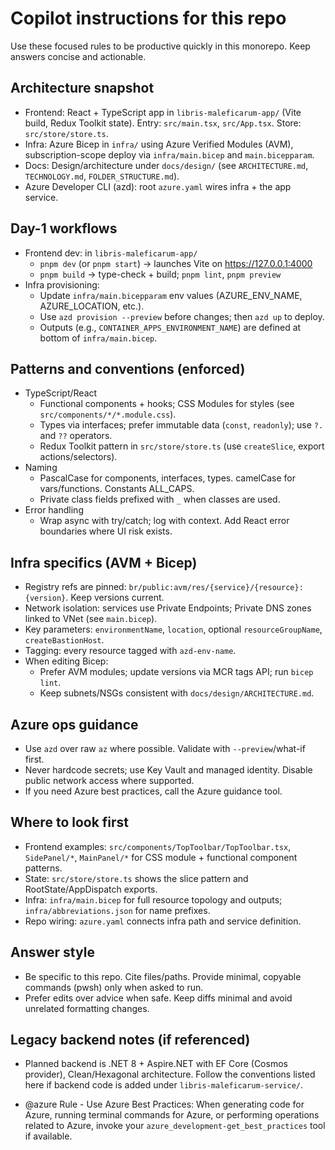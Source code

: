# Copilot instructions for this repo

Use these focused rules to be productive quickly in this monorepo. Keep answers concise and actionable.

## Architecture snapshot
- Frontend: React + TypeScript app in `libris-maleficarum-app/` (Vite build, Redux Toolkit state). Entry: `src/main.tsx`, `src/App.tsx`. Store: `src/store/store.ts`.
- Infra: Azure Bicep in `infra/` using Azure Verified Modules (AVM), subscription-scope deploy via `infra/main.bicep` and `main.bicepparam`.
- Docs: Design/architecture under `docs/design/` (see `ARCHITECTURE.md`, `TECHNOLOGY.md`, `FOLDER_STRUCTURE.md`).
- Azure Developer CLI (azd): root `azure.yaml` wires infra + the app service.

## Day-1 workflows
- Frontend dev: in `libris-maleficarum-app/`
	- `pnpm dev` (or `pnpm start`) → launches Vite on https://127.0.0.1:4000
	- `pnpm build` → type-check + build; `pnpm lint`, `pnpm preview`
- Infra provisioning:
	- Update `infra/main.bicepparam` env values (AZURE_ENV_NAME, AZURE_LOCATION, etc.).
	- Use `azd provision --preview` before changes; then `azd up` to deploy.
	- Outputs (e.g., `CONTAINER_APPS_ENVIRONMENT_NAME`) are defined at bottom of `infra/main.bicep`.

## Patterns and conventions (enforced)
- TypeScript/React
	- Functional components + hooks; CSS Modules for styles (see `src/components/*/*.module.css`).
	- Types via interfaces; prefer immutable data (`const`, `readonly`); use `?.` and `??` operators.
	- Redux Toolkit pattern in `src/store/store.ts` (use `createSlice`, export actions/selectors).
- Naming
	- PascalCase for components, interfaces, types. camelCase for vars/functions. Constants ALL_CAPS.
	- Private class fields prefixed with `_` when classes are used.
- Error handling
	- Wrap async with try/catch; log with context. Add React error boundaries where UI risk exists.

## Infra specifics (AVM + Bicep)
- Registry refs are pinned: `br/public:avm/res/{service}/{resource}:{version}`. Keep versions current.
- Network isolation: services use Private Endpoints; Private DNS zones linked to VNet (see `main.bicep`).
- Key parameters: `environmentName`, `location`, optional `resourceGroupName`, `createBastionHost`.
- Tagging: every resource tagged with `azd-env-name`.
- When editing Bicep:
	- Prefer AVM modules; update versions via MCR tags API; run `bicep lint`.
	- Keep subnets/NSGs consistent with `docs/design/ARCHITECTURE.md`.

## Azure ops guidance
- Use `azd` over raw `az` where possible. Validate with `--preview`/what-if first.
- Never hardcode secrets; use Key Vault and managed identity. Disable public network access where supported.
- If you need Azure best practices, call the Azure guidance tool.

## Where to look first
- Frontend examples: `src/components/TopToolbar/TopToolbar.tsx`, `SidePanel/*`, `MainPanel/*` for CSS module + functional component patterns.
- State: `src/store/store.ts` shows the slice pattern and RootState/AppDispatch exports.
- Infra: `infra/main.bicep` for full resource topology and outputs; `infra/abbreviations.json` for name prefixes.
- Repo wiring: `azure.yaml` connects infra path and service definition.

## Answer style
- Be specific to this repo. Cite files/paths. Provide minimal, copyable commands (pwsh) only when asked to run.
- Prefer edits over advice when safe. Keep diffs minimal and avoid unrelated formatting changes.

## Legacy backend notes (if referenced)
- Planned backend is .NET 8 + Aspire.NET with EF Core (Cosmos provider), Clean/Hexagonal architecture. Follow the conventions listed here if backend code is added under `libris-maleficarum-service/`.

- @azure Rule - Use Azure Best Practices: When generating code for Azure, running terminal commands for Azure, or performing operations related to Azure, invoke your `azure_development-get_best_practices` tool if available.
